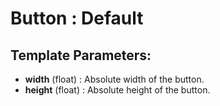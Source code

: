 # Button : Default

## **Template Parameters:**

* **width** \(float\) : Absolute width of the button.
* **height** \(float\) : Absolute height of the button.


